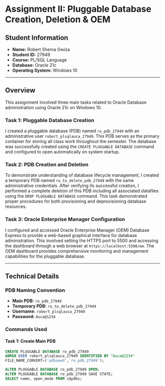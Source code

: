# Assignment II: Pluggable Database Creation, Deletion & OEM

## Student Information
- **Name:** Robert Shema Gwiza
- **Student ID:** 27949
- **Course:** PL/SQL Language
- **Database:** Oracle 21c
- **Operating System:** Windows 10

---

## Overview

This assignment involved three main tasks related to Oracle Database administration using Oracle 21c on Windows 10.

### Task 1: Pluggable Database Creation
I created a pluggable database (PDB) named `ro_pdb_27949` with an administrative user `robert_plsqlauca_27949`. This PDB serves as the primary container for storing all class work throughout the semester. The database was successfully created using the `CREATE PLUGGABLE DATABASE` command and configured to open automatically on system startup.

### Task 2: PDB Creation and Deletion
To demonstrate understanding of database lifecycle management, I created a temporary PDB named `ro_to_delete_pdb_27949` with the same administrative credentials. After verifying its successful creation, I performed a complete deletion of this PDB including all associated datafiles using the `DROP PLUGGABLE DATABASE` command. This task demonstrated proper procedures for both provisioning and deprovisioning database resources.

### Task 3: Oracle Enterprise Manager Configuration
I configured and accessed Oracle Enterprise Manager (OEM) Database Express to provide a web-based graphical interface for database administration. This involved setting the HTTPS port to 5500 and accessing the dashboard through a web browser at `https://localhost:5500/em`. The OEM dashboard provides comprehensive monitoring and management capabilities for the pluggable database.

---

## Technical Details

### PDB Naming Convention
- **Main PDB:** `ro_pdb_27949`
- **Temporary PDB:** `ro_to_delete_pdb_27949`
- **Username:** `robert_plsqlauca_27949`
- **Password:** `Auca@1234`

### Commands Used

#### Task 1: Create Main PDB
```sql
CREATE PLUGGABLE DATABASE ro_pdb_27949
ADMIN USER robert_plsqlauca_27949 IDENTIFIED BY "Auca@1234"
FILE_NAME_CONVERT=('pdbseed','ro_pdb_27949');

ALTER PLUGGABLE DATABASE ro_pdb_27949 OPEN;
ALTER PLUGGABLE DATABASE ro_pdb_27949 SAVE STATE;
SELECT name, open_mode FROM v$pdbs;
